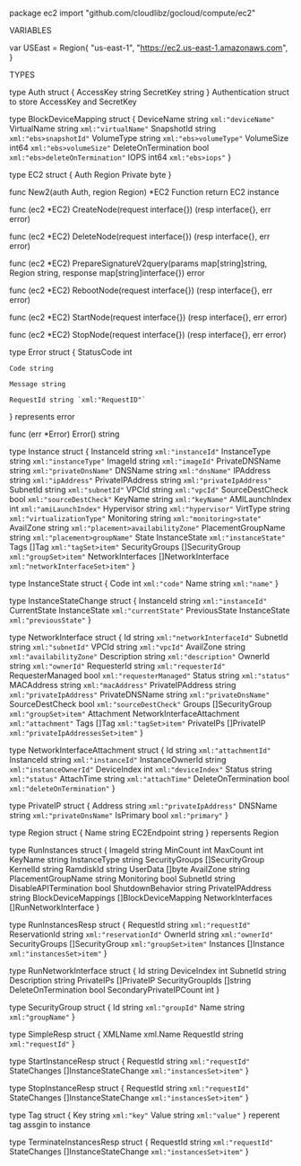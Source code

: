 package ec2
    import "github.com/cloudlibz/gocloud/compute/ec2"


VARIABLES

var USEast = Region{
    "us-east-1",
    "https://ec2.us-east-1.amazonaws.com",
}

TYPES

type Auth struct {
    AccessKey string
    SecretKey string
}
    Authentication struct to store AccessKey and SecretKey

type BlockDeviceMapping struct {
    DeviceName          string `xml:"deviceName"`
    VirtualName         string `xml:"virtualName"`
    SnapshotId          string `xml:"ebs>snapshotId"`
    VolumeType          string `xml:"ebs>volumeType"`
    VolumeSize          int64  `xml:"ebs>volumeSize"`
    DeleteOnTermination bool   `xml:"ebs>deleteOnTermination"`
    IOPS                int64  `xml:"ebs>iops"`
}

type EC2 struct {
    Auth
    Region
    Private byte
}

func New2(auth Auth, region Region) *EC2
    Function return EC2 instance

func (ec2 *EC2) CreateNode(request interface{}) (resp interface{}, err error)

func (ec2 *EC2) DeleteNode(request interface{}) (resp interface{}, err error)

func (ec2 *EC2) PrepareSignatureV2query(params map[string]string, Region string, response map[string]interface{}) error

func (ec2 *EC2) RebootNode(request interface{}) (resp interface{}, err error)

func (ec2 *EC2) StartNode(request interface{}) (resp interface{}, err error)

func (ec2 *EC2) StopNode(request interface{}) (resp interface{}, err error)

type Error struct {
    StatusCode int

    Code string

    Message string

    RequestId string `xml:"RequestID"`
}
    represents error

func (err *Error) Error() string

type Instance struct {
    InstanceId         string             `xml:"instanceId"`
    InstanceType       string             `xml:"instanceType"`
    ImageId            string             `xml:"imageId"`
    PrivateDNSName     string             `xml:"privateDnsName"`
    DNSName            string             `xml:"dnsName"`
    IPAddress          string             `xml:"ipAddress"`
    PrivateIPAddress   string             `xml:"privateIpAddress"`
    SubnetId           string             `xml:"subnetId"`
    VPCId              string             `xml:"vpcId"`
    SourceDestCheck    bool               `xml:"sourceDestCheck"`
    KeyName            string             `xml:"keyName"`
    AMILaunchIndex     int                `xml:"amiLaunchIndex"`
    Hypervisor         string             `xml:"hypervisor"`
    VirtType           string             `xml:"virtualizationType"`
    Monitoring         string             `xml:"monitoring>state"`
    AvailZone          string             `xml:"placement>availabilityZone"`
    PlacementGroupName string             `xml:"placement>groupName"`
    State              InstanceState      `xml:"instanceState"`
    Tags               []Tag              `xml:"tagSet>item"`
    SecurityGroups     []SecurityGroup    `xml:"groupSet>item"`
    NetworkInterfaces  []NetworkInterface `xml:"networkInterfaceSet>item"`
}

type InstanceState struct {
    Code int    `xml:"code"`
    Name string `xml:"name"`
}

type InstanceStateChange struct {
    InstanceId    string        `xml:"instanceId"`
    CurrentState  InstanceState `xml:"currentState"`
    PreviousState InstanceState `xml:"previousState"`
}

type NetworkInterface struct {
    Id               string                     `xml:"networkInterfaceId"`
    SubnetId         string                     `xml:"subnetId"`
    VPCId            string                     `xml:"vpcId"`
    AvailZone        string                     `xml:"availabilityZone"`
    Description      string                     `xml:"description"`
    OwnerId          string                     `xml:"ownerId"`
    RequesterId      string                     `xml:"requesterId"`
    RequesterManaged bool                       `xml:"requesterManaged"`
    Status           string                     `xml:"status"`
    MACAddress       string                     `xml:"macAddress"`
    PrivateIPAddress string                     `xml:"privateIpAddress"`
    PrivateDNSName   string                     `xml:"privateDnsName"`
    SourceDestCheck  bool                       `xml:"sourceDestCheck"`
    Groups           []SecurityGroup            `xml:"groupSet>item"`
    Attachment       NetworkInterfaceAttachment `xml:"attachment"`
    Tags             []Tag                      `xml:"tagSet>item"`
    PrivateIPs       []PrivateIP                `xml:"privateIpAddressesSet>item"`
}

type NetworkInterfaceAttachment struct {
    Id                  string `xml:"attachmentId"`
    InstanceId          string `xml:"instanceId"`
    InstanceOwnerId     string `xml:"instanceOwnerId"`
    DeviceIndex         int    `xml:"deviceIndex"`
    Status              string `xml:"status"`
    AttachTime          string `xml:"attachTime"`
    DeleteOnTermination bool   `xml:"deleteOnTermination"`
}

type PrivateIP struct {
    Address   string `xml:"privateIpAddress"`
    DNSName   string `xml:"privateDnsName"`
    IsPrimary bool   `xml:"primary"`
}

type Region struct {
    Name        string
    EC2Endpoint string
}
    repersents Region


type RunInstances struct {
    ImageId               string
    MinCount              int
    MaxCount              int
    KeyName               string
    InstanceType          string
    SecurityGroups        []SecurityGroup
    KernelId              string
    RamdiskId             string
    UserData              []byte
    AvailZone             string
    PlacementGroupName    string
    Monitoring            bool
    SubnetId              string
    DisableAPITermination bool
    ShutdownBehavior      string
    PrivateIPAddress      string
    BlockDeviceMappings   []BlockDeviceMapping
    NetworkInterfaces     []RunNetworkInterface
}

type RunInstancesResp struct {
    RequestId      string          `xml:"requestId"`
    ReservationId  string          `xml:"reservationId"`
    OwnerId        string          `xml:"ownerId"`
    SecurityGroups []SecurityGroup `xml:"groupSet>item"`
    Instances      []Instance      `xml:"instancesSet>item"`
}

type RunNetworkInterface struct {
    Id                      string
    DeviceIndex             int
    SubnetId                string
    Description             string
    PrivateIPs              []PrivateIP
    SecurityGroupIds        []string
    DeleteOnTermination     bool
    SecondaryPrivateIPCount int
}

type SecurityGroup struct {
    Id   string `xml:"groupId"`
    Name string `xml:"groupName"`
}

type SimpleResp struct {
    XMLName   xml.Name
    RequestId string `xml:"requestId"`
}

type StartInstanceResp struct {
    RequestId    string                `xml:"requestId"`
    StateChanges []InstanceStateChange `xml:"instancesSet>item"`
}

type StopInstanceResp struct {
    RequestId    string                `xml:"requestId"`
    StateChanges []InstanceStateChange `xml:"instancesSet>item"`
}

type Tag struct {
    Key   string `xml:"key"`
    Value string `xml:"value"`
}
    reperent tag assgin to instance

type TerminateInstancesResp struct {
    RequestId    string                `xml:"requestId"`
    StateChanges []InstanceStateChange `xml:"instancesSet>item"`
}


